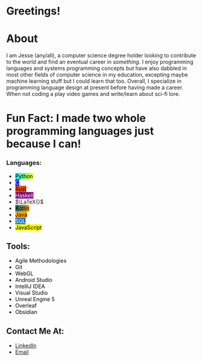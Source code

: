 # Greetings! 

# About

I am Jesse (any/all), a computer science degree holder looking to contribute to the world and find an eventual career in *something*. I enjoy programming languages and systems programming concepts but have also dabbled in most other fields of computer science in my education, excepting maybe machine learning stuff but I could learn that too. Overall, I specialize in programming language design at present before having made a career. When not coding a play video games and write/learn about sci-fi lore.

# Fun Fact: I made two whole programming languages just because I can!

### Languages: 
- <span style="`background: rgb(2,0,36);   background: linear-gradient(90deg, rgba(2,0,36,1) 0%, rgba(0,246,255,1) 0%, rgba(242,255,0,1) 100%); color: black;`">Python</span>
- <span style="background-color: blue; color: white">C</span>
- <span style="background-color: #f74b00; color: black">Rust</span>
- <span style="background-color: purple; color: white">Haskell</span>
- $\LaTeX{}$
- <span style="`background: rgb(2,0,36);   background: linear-gradient(90deg, rgba(2,0,36,1) 0%, rgba(9,111,121,1) 0%, rgba(255,146,0,1) 100%); color: black;`">Kotlin</span>
- <span style="background-color: orange; color: black">Java</span>
- <span style="background-color: #2077be; color: white">SQL</span>
- <span style="background-color: yellow; color: black">JavaScript</span>
## Tools: 
- <span style = "background: white; color: black;">Agile Methodologies</span> 
- <span style = "background: white; color: black;">Git</span>
- <span style = "background: white; color: black;">WebGL</span>
- <span style = "background: white; color: black;">Android Studio</span>
- <span style = "background: white; color: black;">IntelliJ IDEA</span>
- <span style = "background: white; color: black;">Visual Studio</span>
- <span style = "background: white; color: black;">Unreal Engine 5</span>
- <span style = "background: white; color: black;">Overleaf</span>
- <span style = "background: white; color: black;">Obsidian</span>  
## Contact Me At:
- [LinkedIn](https://www.linkedin.com/in/jesseangusjones/)
- [Email](mailto:jesse.angus.jones@gmail.com)